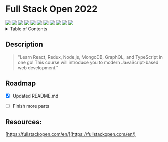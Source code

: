 # Full Stack Open 2022

<div display="inline-block">
	<img src="https://img.shields.io/badge/React-20232A?style=for-the-badge&logo=react&logoColor=61DAFB"></img>
	<img src="https://img.shields.io/badge/JavaScript-323330?style=for-the-badge&logo=javascript&logoColor=F7DF1E"><img>
	<img src="https://img.shields.io/badge/HTML5-E34F26?style=for-the-badge&logo=html5&logoColor=white"><img>
	<img src="https://img.shields.io/badge/CSS3-1572B6?style=for-the-badge&logo=css3&logoColor=white"><img>
	<img src="https://img.shields.io/badge/Node.js-339933?style=for-the-badge&logo=nodedotjs&logoColor=white"></img>
	<img src="https://img.shields.io/badge/MongoDB-4EA94B?style=for-the-badge&logo=mongodb&logoColor=white"><img>
	<img src="https://img.shields.io/badge/Heroku-430098?style=for-the-badge&logo=heroku&logoColor=white"><img>
	<img src="https://img.shields.io/badge/Express.js-000000?style=for-the-badge&logo=express&logoColor=white"><img>
	<img src="https://img.shields.io/badge/eslint-3A33D1?style=for-the-badge&logo=eslint&logoColor=white"><img>
	<img src="https://img.shields.io/badge/Jest-C21325?style=for-the-badge&logo=jest&logoColor=white"></img>
	<img src="https://img.shields.io/badge/Cypress-17202C?style=for-the-badge&logo=cypress&logoColor=white"></img>
</div>

<!-- Table of Contents -->
<details>
  <summary>Table of Contents</summary>
  <ol>
    <li>
      <a href="https://github.com/HenronenGIT/fullstackopen_2022/tree/main/part0">Part 0</a>
    </li>
    <li>
      <a href="https://github.com/HenronenGIT/fullstackopen_2022/tree/main/part1">Part 1</a>
    </li>
    <li>
      <a href="https://github.com/HenronenGIT/fullstackopen_2022/tree/main/part2">Part 2</a>
    </li>
    <li>
      <a href="https://github.com/HenronenGIT/fullstackopen_2022/tree/main/part3">Part 3</a>
    </li>
    <li>
      <a href="https://github.com/HenronenGIT/fullstackopen_2022/tree/main/part4">Part 4</a>
    </li>
    <li>
      <a href="https://github.com/HenronenGIT/fullstackopen_2022/tree/main/part5">Part 5</a>
    </li>
  </ol>
</details>

## Description
> "Learn React, Redux, Node.js, MongoDB, GraphQL, and TypeScript in one go! This course will introduce you to modern JavaScript-based web development."


<!-- ROADMAP -->
## Roadmap

- [x] Updated README.md
- [ ] Finish more parts


## Resources:

[https://fullstackopen.com/en/](https://fullstackopen.com/en/)
